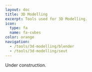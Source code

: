 ```yaml
---
layout: doc
title: 3D Modelling
excerpt: Tools used for 3D Modelling.
icon:
  type: fa
  name: fa-cubes
color: orange
navigation:
  - /tools/3d-modelling/blender
  - /tools/3d-modelling/seut
---
```


Under construction.
